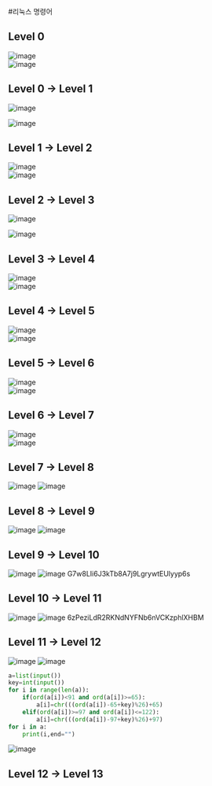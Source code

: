 #리눅스 명령어 

## Level 0
![image](https://user-images.githubusercontent.com/88232976/196575956-14296399-fe80-419f-b055-4221e7de829f.png)   
![image](https://user-images.githubusercontent.com/88232976/196576039-79d46916-4515-4b5b-b348-6525a59ada34.png)   
## Level 0 -> Level 1   
![image](https://user-images.githubusercontent.com/88232976/196576362-6108fb2c-21a4-48b9-8d6b-6db75229dcbe.png)   

![image](https://user-images.githubusercontent.com/88232976/196576426-992691d0-94a0-4cd2-9ca6-32fbea311898.png)   
   
## Level 1 -> Level 2
![image](https://user-images.githubusercontent.com/88232976/196576861-a8892a96-b981-4777-9dac-fc3891d1b9c2.png)   
![image](https://user-images.githubusercontent.com/88232976/196577026-7a14d620-9fc0-4e6d-8981-ae66c94729e2.png)   

## Level 2 -> Level 3
![image](https://user-images.githubusercontent.com/88232976/196577247-92bf410b-0d8a-4a17-a511-c6211c7d157b.png)   

![image](https://user-images.githubusercontent.com/88232976/196577547-14a71c55-3812-4348-ac42-d4dd0da3935e.png)

## Level 3 -> Level 4
![image](https://user-images.githubusercontent.com/88232976/196577666-eb7fe3e0-bea5-4dad-afb4-c63b73040c51.png)   
![image](https://user-images.githubusercontent.com/88232976/196577893-5c021970-782e-4508-80e2-8d31b302fc13.png)   
## Level 4 -> Level 5
![image](https://user-images.githubusercontent.com/88232976/196577961-2d1ec0fc-b0be-4a1c-9282-4f253c361d70.png)   
![image](https://user-images.githubusercontent.com/88232976/196578743-b64d62c0-9a77-4068-9148-3a000861101d.png)   

## Level 5 -> Level 6
![image](https://user-images.githubusercontent.com/88232976/196578933-70c56ab2-f9c2-4342-8a92-1b84b93f9d00.png)   
![image](https://user-images.githubusercontent.com/88232976/196583759-6f403104-357d-4115-96ff-9ec7d5ad7183.png)   

## Level 6 -> Level 7
![image](https://user-images.githubusercontent.com/88232976/196583900-4f7c033e-de58-47ac-972a-83f7bd6fd386.png)   
![image](https://user-images.githubusercontent.com/88232976/196859171-beb08dfa-9d5f-4d36-8ef2-fecf26ced12c.png)

 ## Level 7 -> Level 8
![image](https://user-images.githubusercontent.com/88232976/196860626-3ab225a1-9125-4a92-bc7f-f157784e2888.png)
![image](https://user-images.githubusercontent.com/88232976/196861901-5a58332c-9f57-4f5c-9530-2361a3723a71.png)
## Level 8 -> Level 9
![image](https://user-images.githubusercontent.com/88232976/196861997-2411490d-d110-4bba-9a83-eac2c886fc86.png)
![image](https://user-images.githubusercontent.com/88232976/196863848-b59d60f6-0eb1-415f-a3ef-50de8a4059ac.png)
## Level 9 -> Level 10
![image](https://user-images.githubusercontent.com/88232976/196863983-e699ba33-bea4-4590-9683-e7e5ba7b6aec.png)
![image](https://user-images.githubusercontent.com/88232976/196869383-b64d5ad7-4ea1-49a7-98ea-0bc8dbd61a08.png)
G7w8LIi6J3kTb8A7j9LgrywtEUlyyp6s
## Level 10 -> Level 11
![image](https://user-images.githubusercontent.com/88232976/197106298-0a2875c5-d485-45e7-bb7a-d184dd37adad.png)
![image](https://user-images.githubusercontent.com/88232976/197106272-e742bcba-aa21-4de2-a9fb-662e8e595fbd.png)
6zPeziLdR2RKNdNYFNb6nVCKzphlXHBM

## Level 11 -> Level 12
![image](https://user-images.githubusercontent.com/88232976/197106451-6accb7cd-7e67-4478-9eb8-c003071c10f9.png)
![image](https://user-images.githubusercontent.com/88232976/197126798-d21887f9-094e-48f9-9626-be43fcf344d4.png)
``` python
a=list(input())
key=int(input())
for i in range(len(a)):
    if(ord(a[i])<91 and ord(a[i])>=65):
        a[i]=chr(((ord(a[i])-65+key)%26)+65)
    elif(ord(a[i])>=97 and ord(a[i])<=122):
        a[i]=chr(((ord(a[i])-97+key)%26)+97)
for i in a:
    print(i,end="")
```
![image](https://user-images.githubusercontent.com/88232976/197127003-21bad180-05ff-4186-a0bc-4720d52b0524.png)

## Level 12 -> Level 13
